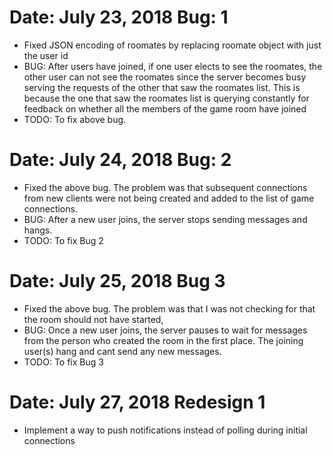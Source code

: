 Date: July 23, 2018	Bug: 1
==============================

- Fixed JSON encoding of roomates by replacing roomate object with just the 
user id
- BUG: After users have joined, if one user elects to see the roomates, 
the other user can not see the roomates since the server becomes busy
serving the requests of the other that saw the roomates list. This is 
because the one that saw the roomates list is querying constantly for
feedback on whether all the members of the game room have joined
- TODO: To fix above bug.

Date: July 24, 2018	Bug: 2 
===============================

- Fixed the above bug. The problem was that subsequent connections from 
new clients were not being created and added to the list of game connections.
- BUG: After a new user joins, the server stops sending messages and hangs.
- TODO: To fix Bug 2

Date: July 25, 2018	Bug 3
===============================

- Fixed the above bug. The problem was that I was not checking for that
the room should not have started,
- BUG: Once a new user joins, the server pauses to wait for messages from the
person who created the room in the first place. The joining user(s) hang and 
cant send any new messages.
- TODO: To fix Bug 3

Date: July 27, 2018 	Redesign 1
==================================

- Implement a way to push notifications instead of polling
during initial connections
